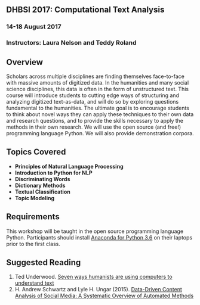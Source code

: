 ## DHBSI 2017: Computational Text Analysis
### 14-18 August 2017
### Instructors: Laura Nelson and Teddy Roland	

## Overview
Scholars across multiple disciplines are finding themselves face-to-face with massive amounts of digitized data. In the humanities and many social science disciplines, this data is often in the form of unstructured text. This course will introduce students to cutting edge ways of structuring and analyzing digitized text-as-data, and will do so by exploring questions fundamental to the humanities. The ultimate goal is to encourage students to think about novel ways they can apply these techniques to their own data and research questions, and to provide the skills necessary to apply the methods in their own research. We will use the open source (and free!) programming language Python. We will also provide demonstration corpora.

## Topics Covered

- **Principles of Natural Language Processing**
- **Introduction to Python for NLP**
- **Discriminating Words**
- **Dictionary Methods**
- **Textual Classification**
- **Topic Modeling**

## Requirements

This workshop will be taught in the open source programming language Python. Participants should install [Anaconda for Python 3.6](https://www.continuum.io/downloads) on their laptops prior to the first class.

## Suggested Reading
1. Ted Underwood. [Seven ways humanists are using computers to understand text](https://tedunderwood.com/2015/06/04/seven-ways-humanists-are-using-computers-to-understand-text/)
2. H. Andrew Schwartz and Lyle H. Ungar (2015). [Data-Driven Content Analysis of Social Media: A Systematic Overview of Automated Methods](http://wwbp.org/papers/dataDriven2015.pdf)
